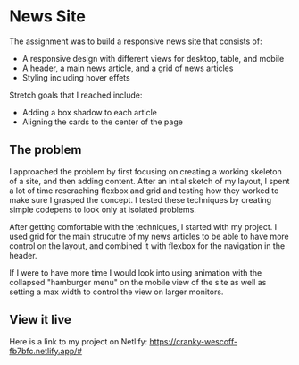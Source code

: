 # News Site

The assignment was to build a responsive news site that consists of: 
- A responsive design with different views for desktop, table, and mobile
- A header, a main news article, and a grid of news articles
- Styling including hover effets

Stretch goals that I reached include:
- Adding a box shadow to each article
- Aligning the cards to the center of the page

## The problem

I approached the problem by first focusing on creating a working skeleton of a site, and then adding content. After an intial sketch of my layout, I spent a lot of time reseraching flexbox and grid and testing how they worked to make sure I grasped the concept. I tested these techniques by creating simple codepens to look only at isolated problems.

After getting comfortable with the techniques, I started with my project. I used grid for the main strucutre of my news articles to be able to have more control on the layout, and combined it with flexbox for the navigation in the header.

If I were to have more time I would look into using animation with the collapsed "hamburger menu" on the mobile view of the site as well as setting a max width to control the view on larger monitors.

## View it live
Here is a link to my project on Netlify: https://cranky-wescoff-fb7bfc.netlify.app/#